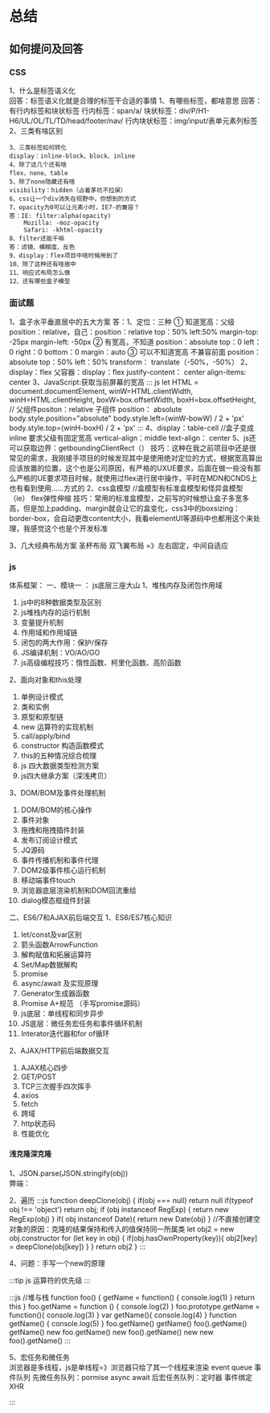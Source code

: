 # 总结
## 如何提问及回答
### CSS
1、什么是标签语义化  
回答：标签语义化就是合理的标签干合适的事情
    1、有哪些标签，都啥意思
    回答：有行内标签和块状标签
    行内标签：span/a/
    块状标签：div/P/H1-H6/UL/OL/TL/TD/head/footer/nav/
    行内块状标签：img/input/表单元素列标签
    2、三类有啥区别

    3、三类标签如何转化
    display：inline-block、block、inline
    4、除了这几个还有啥
    flex、none、table
    5、除了none隐藏还有啥
    visibility：hidden（占着茅坑不拉屎）
    6、css让一个div消失在视野中，你想到的方式
    7、opacity为0可以让元素小时，IE7-的兼容？
    答：IE: filter:alpha(opacity)
        Mozilla: -moz-opacity
        Safari: -khtml-opacity
    8、filter还能干嘛
    答：滤镜、模糊度、反色
    9、display：flex项目中啥时候用到了
    10、除了这种还有啥居中
    11、响应式布局怎么做
    12、还有哪些盒子模型

### 面试题
1、盒子水平垂直居中的五大方案
答：1、定位：三种
        ① 知道宽高：父级position：relative，自己：position：relative
            top：50%
            left:50%
            margin-top: -25px
            margin-left: -50px
        ② 有宽高，不知道
            position：absolute
            top：0
            left：0
            right：0
            bottom：0
            margin：auto
        ③  可以不知道宽高  不兼容前面 position：absolute
            top：50%
            left：50%
            transform： translate（-50%，-50%）
    2、display：flex
        父容器：display：flex
                justify-content： center
                align-items: center
    3、JavaScript:获取当前屏幕的宽高
::: js
    let HTML = document.documentElement,
        winW=HTML.clientWidth,
        winH=HTML.clientHeight,
        boxW=box.offsetWidth,
        boxH=box.offsetHeight,
    // 父组件positon：relative 子组件 position： absolute
    body.style.position="absolute"
    body.style.left=(winW-bowW) / 2 + 'px'
    body.style.top=(winH-boxH) / 2 + 'px'
:::
    4、display：table-cell  //盒子变成inline 要求父级有固定宽高
        vertical-align：middle
        text-align： center
    5、js还可以获取边界：getboundingClientRect（）
    技巧：这种在我之前项目中还是很常见的需求，我刚接手项目的时候发现其中是使用绝对定位的方式，根据宽高算出应该放置的位置，这个也是公司原因，有严格的UXUE要求，后面在做一些没有那么严格的UE要求项目时候，就使用过flex进行居中操作，平时在MDN和CNDS上也有看到使用……方式的
2、css盒模型
    //盒模型有标准盒模型和怪异盒模型（ie）  flex弹性伸缩
    技巧：常用的标准盒模型，之前写的时候想让盒子多宽多高，但是加上padding、margin就会让它的盒变化，css3中的boxsizing：border-box，会自动更改content大小，我看elementUI等源码中也都用这个来处理，我感觉这个也是个开发标准 
    
3、几大经典布局方案
    圣杯布局
    双飞翼布局
    =》左右固定，中间自适应


### js

体系框架：
一、模块一 ： js底层三座大山
1、堆栈内存及闭包作用域
1. js中的8种数据类型及区别
2. js堆栈内存的运行机制
3. 变量提升机制
4. 作用域和作用域链
5. 闭包的两大作用：保护/保存
6. JS编译机制：VO/AO/GO
7. js高级编程技巧：惰性函数、柯里化函数、高阶函数

2、面向对象和this处理
1. 单例设计模式
2. 类和实例
3. 原型和原型链
4. new 运算符的实现机制
5. call/apply/bind
6. constructor 构造函数模式
7. this的五种情况综合梳理
8. js 四大数据类型检测方案
9. js四大继承方案（深浅拷贝）

3、DOM/BOM及事件处理机制
1. DOM/BOM的核心操作
2. 事件对象
3. 拖拽和拖拽插件封装
4. 发布订阅设计模式
5. JQ源码
6. 事件传播机制和事件代理
7. DOM2级事件核心运行机制
8. 移动端事件touch
9. 浏览器底层渲染机制和DOM回流重绘
10. dialog模态框组件封装

二、ES6/7和AJAX前后端交互
1、ES6/ES7核心知识
1. let/const及var区别
2. 箭头函数ArrowFunction
3. 解构赋值和拓展运算符
4. Set/Map数据解构
5. promise
6. async/await 及实现原理
7. Generator生成器函数
8. Promise A+规范 （手写promise源码）
9. js底层：单线程和同步异步
10. JS底层：微任务宏任务和事件循环机制
11. Interator迭代器和for of循环

2、AJAX/HTTP前后端数据交互
1. AJAX核心四步
2. GET/POST
3. TCP三次握手四次挥手
4. axios
5. fetch
6. 跨域
7. http状态码
8. 性能优化



#### 浅克隆深克隆
1、JSON.parse(JSON.stringify(obj))  
    弊端：

2、遍历
:::js
    function deepClone(obj) {
        if(obj === null) return null
        if(typeof obj !== 'object') return obj;
        if (obj instanceof RegExp) {
            return new RegExp(obj)
        }
        if( obj instanceof Date){
            return new Date(obj)
        }
        //不直接创建空对象的原因：克隆的结果保持和传入的值保持同一所属类
        let obj2 = new obj.constructor
        for (let key in obj) {
            if(obj.hasOwnProperty(key)){
                obj2[key] = deepClone(obj[key])
            }
        }
        return obj2
    }
:::


4、问题：手写一个new的原理

:::tip
js 运算符的优先级
:::

:::js
//堆与栈
    function foo() {
        getName = function() {
            console.log(1)
        }
        return this
    }
    foo.getName = function () {
        console.log(2)
    }
    foo.prototype.getName = function(){
        console.log(3)
    }
    var getName(){
        console.log(4)
    }
    function getName() {
        console.log(5)
    }
    foo.getName()
    getName()
    foo().getName()
    getName()
    new foo.getName()
    new foo().getName()
    new new foo().getName()
:::

5、宏任务和微任务   
浏览器是多线程，js是单线程=》浏览器只给了其一个线程来渲染
event queue 事件队列
先微任务队列：pormise  async await
后宏任务队列：定时器  事件绑定 XHR

::: 